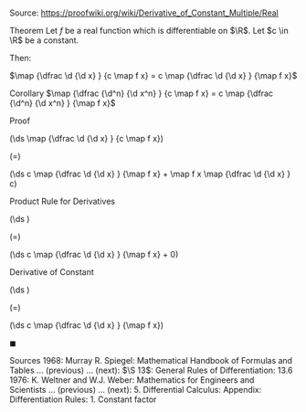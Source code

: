 # 

Source: https://proofwiki.org/wiki/Derivative_of_Constant_Multiple/Real



Theorem
Let $f$ be a real function which is differentiable on $\R$.
Let $c \in \R$ be a constant.

Then:

$\map {\dfrac \d {\d x} } {c \map f x} = c \map {\dfrac \d {\d x} } {\map f x}$


Corollary
$\map {\dfrac {\d^n} {\d x^n} } {c \map f x} = c \map {\dfrac {\d^n} {\d x^n} } {\map f x}$


Proof













\(\ds \map {\dfrac \d {\d x} } {c \map f x}\)

\(=\)







\(\ds c \map {\dfrac \d {\d x} } {\map f x} + \map f x \map {\dfrac \d {\d x} } c\)





Product Rule for Derivatives














\(\ds \)

\(=\)







\(\ds c \map {\dfrac \d {\d x} } {\map f x} + 0\)





Derivative of Constant














\(\ds \)

\(=\)







\(\ds c \map {\dfrac \d {\d x} } {\map f x}\)









$\blacksquare$


Sources
1968: Murray R. Spiegel: Mathematical Handbook of Formulas and Tables ... (previous) ... (next): $\S 13$: General Rules of Differentiation: $13.6$
1976: K. Weltner and W.J. Weber: Mathematics for Engineers and Scientists ... (previous) ... (next): $5$. Differential Calculus: Appendix: Differentiation Rules: $1.$ Constant factor




